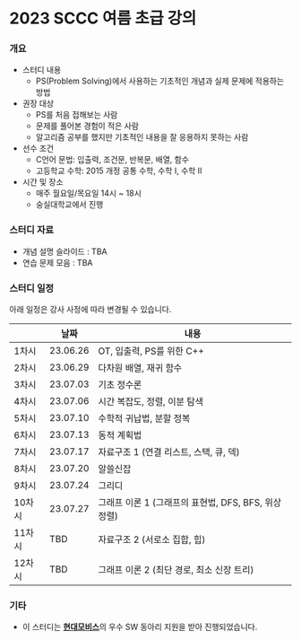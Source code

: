 # 2023 SCCC 여름 초급 강의

### 개요

* 스터디 내용
  * PS(Problem Solving)에서 사용하는 기초적인 개념과 실제 문제에 적용하는 방법
* 권장 대상
  * PS를 처음 접해보는 사람
  * 문제를 풀어본 경험이 적은 사람
  * 알고리즘 공부를 했지만 기초적인 내용을 잘 응용하지 못하는 사람
* 선수 조건
  * C언어 문법: 입출력, 조건문, 반복문, 배열, 함수
  * 고등학교 수학: 2015 개정 공통 수학, 수학 I, 수학 II
* 시간 및 장소
  * 매주 월요일/목요일 14시 ~ 18시
  * 숭실대학교에서 진행

### 스터디 자료

* 개념 설명 슬라이드 : TBA
* 연습 문제 모음 : TBA

### 스터디 일정

아래 일정은 강사 사정에 따라 변경될 수 있습니다.

|        | 날짜     | 내용                                                 |
| ------ | -------- | ---------------------------------------------------- |
| 1차시  | 23.06.26 | OT, 입출력, PS를 위한 C++                            |
| 2차시  | 23.06.29 | 다차원 배열, 재귀 함수                               |
| 3차시  | 23.07.03 | 기초 정수론                                          |
| 4차시  | 23.07.06 | 시간 복잡도, 정렬, 이분 탐색                         |
| 5차시  | 23.07.10 | 수학적 귀납법, 분할 정복                             |
| 6차시  | 23.07.13 | 동적 계획법                                          |
| 7차시  | 23.07.17 | 자료구조 1 (연결 리스트, 스택, 큐, 덱)               |
| 8차시  | 23.07.20 | 알쓸신잡                                             |
| 9차시  | 23.07.24 | 그리디                                               |
| 10차시 | 23.07.27 | 그래프 이론 1 (그래프의 표현법, DFS, BFS, 위상 정렬) |
| 11차시 | TBD      | 자료구조 2 (서로소 집합, 힙)                         |
| 12차시 | TBD      | 그래프 이론 2 (최단 경로, 최소 신장 트리)            |

### 기타

* 이 스터디는 [**현대모비스**](https://www.mobis.co.kr/kr/index.do)의 우수 SW 동아리 지원을 받아 진행되었습니다.
